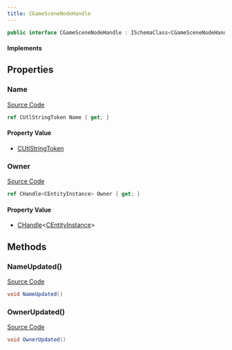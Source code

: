 ```yaml
---
title: CGameSceneNodeHandle
---
```


```csharp
public interface CGameSceneNodeHandle : ISchemaClass<CGameSceneNodeHandle>, ISchemaField, ISchemaClass, INativeHandle
```

#### Implements

## Properties

### Name

[Source Code](https://github.com/swiftly-solution/swiftlys2/blob/beta/managed/src/SwiftlyS2.Generated/Schemas/Interfaces/CGameSceneNodeHandle.cs#L18)

```csharp
ref CUtlStringToken Name { get; }
```

#### Property Value

- [CUtlStringToken](/docs/api/shared/natives/cutlstringtoken)

### Owner

[Source Code](https://github.com/swiftly-solution/swiftlys2/blob/beta/managed/src/SwiftlyS2.Generated/Schemas/Interfaces/CGameSceneNodeHandle.cs#L16)

```csharp
ref CHandle<CEntityInstance> Owner { get; }
```

#### Property Value

- [CHandle](/docs/api/shared/natives/chandle-1)<[CEntityInstance](/docs/api/shared/schemadefinitions/centityinstance)>

## Methods

### NameUpdated()

[Source Code](https://github.com/swiftly-solution/swiftlys2/blob/beta/managed/src/SwiftlyS2.Generated/Schemas/Interfaces/CGameSceneNodeHandle.cs#L21)

```csharp
void NameUpdated()
```

### OwnerUpdated()

[Source Code](https://github.com/swiftly-solution/swiftlys2/blob/beta/managed/src/SwiftlyS2.Generated/Schemas/Interfaces/CGameSceneNodeHandle.cs#L20)

```csharp
void OwnerUpdated()
```

